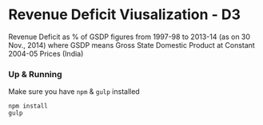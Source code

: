 # Revenue Deficit Viusalization - D3

Revenue Deficit as % of GSDP figures from 1997-98 to 2013-14 (as on 30 Nov., 2014) where GSDP means Gross State Domestic Product at Constant 2004-05 Prices (India)

### Up & Running
Make sure you have ```npm``` & ```gulp``` installed

```
npm install
gulp
```

